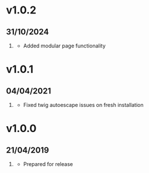 
# v1.0.2
##  31/10/2024

1. [](#new)
    * Added modular page functionality

# v1.0.1
##  04/04/2021

1. [](#bugfix)
    * Fixed twig autoescape issues on fresh installation

# v1.0.0
##  21/04/2019

1. [](#new)
    * Prepared for release
